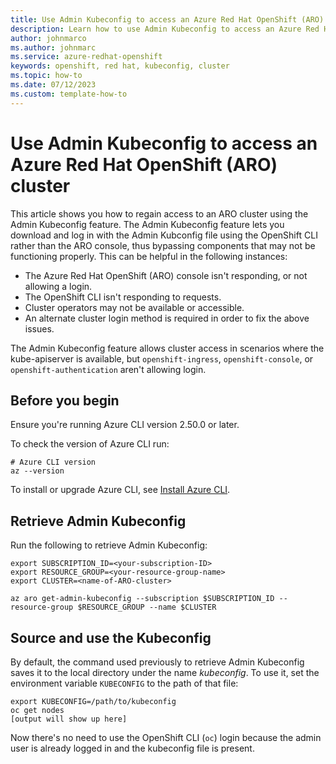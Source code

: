 ```yaml
---
title: Use Admin Kubeconfig to access an Azure Red Hat OpenShift (ARO) cluster
description: Learn how to use Admin Kubeconfig to access an Azure Red Hat OpenShift (ARO) cluster.
author: johnmarco
ms.author: johnmarc
ms.service: azure-redhat-openshift
keywords: openshift, red hat, kubeconfig, cluster
ms.topic: how-to
ms.date: 07/12/2023
ms.custom: template-how-to
---
```


# Use Admin Kubeconfig to access an Azure Red Hat OpenShift (ARO) cluster

This article shows you how to regain access to an ARO cluster using the Admin Kubeconfig feature. The Admin Kubeconfig feature lets you download and log in with the Admin Kubconfig file using the OpenShift CLI rather than the ARO console, thus bypassing components that may not be functioning properly. This can be helpful in the following instances:

- The Azure Red Hat OpenShift (ARO) console isn't responding, or not allowing a login.
- The OpenShift CLI isn't responding to requests.
- Cluster operators may not be available or accessible.
- An alternate cluster login method is required in order to fix the above issues.

The Admin Kubeconfig feature allows cluster access in scenarios where the kube-apiserver is available, but `openshift-ingress`, `openshift-console`, or `openshift-authentication` aren't allowing login.

## Before you begin

Ensure you're running Azure CLI version 2.50.0 or later.

To check the version of Azure CLI run:
```azurecli-interactive
# Azure CLI version
az --version
```
To install or upgrade Azure CLI, see [Install Azure
CLI](/cli/azure/install-azure-cli).

## Retrieve Admin Kubeconfig

Run the following to retrieve Admin Kubeconfig:

```
export SUBSCRIPTION_ID=<your-subscription-ID>
export RESOURCE_GROUP=<your-resource-group-name>
export CLUSTER=<name-of-ARO-cluster>

az aro get-admin-kubeconfig --subscription $SUBSCRIPTION_ID --resource-group $RESOURCE_GROUP --name $CLUSTER
```

## Source and use the Kubeconfig

By default, the command used previously to retrieve Admin Kubeconfig saves it to the local directory under the name *kubeconfig*. To use it, set the environment variable `KUBECONFIG` to the path of that file:

```
export KUBECONFIG=/path/to/kubeconfig
oc get nodes
[output will show up here]
```

Now there's no need to use the OpenShift CLI (`oc`) login because the admin user is already logged in and the kubeconfig file is present.